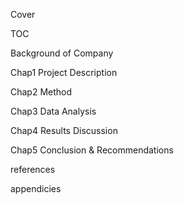 Cover

TOC

Background of Company

Chap1 Project Description

Chap2 Method

Chap3 Data Analysis

Chap4 Results Discussion

Chap5 Conclusion & Recommendations

references

appendicies